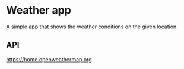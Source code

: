 # Weather app

A simple app that shows the weather conditions on the given location.

## API
https://home.openweathermap.org

